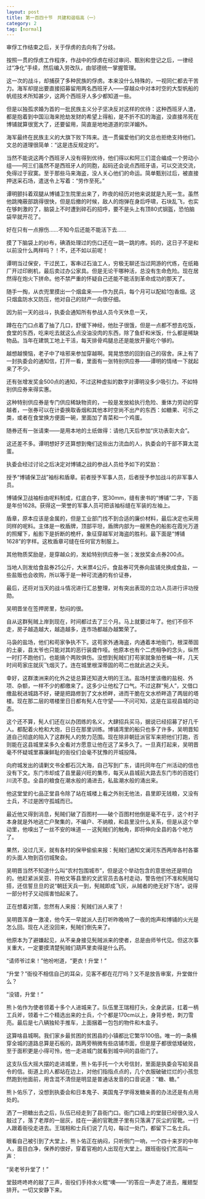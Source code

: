 ```yaml
---
layout: post
title: 第一百四十节　共建和谐临高（一）
category: 2
tag: [normal]
---
```


审俘工作结束之后，关于俘虏的去向有了分歧。

按照一贯的俘虏工作程序，作战中的俘虏在经过审问、甄别和登记之后，一律经过“净化”手续，然后编入劳改队，由邬德统一掌握管理。

这一次的战斗，却捕获了多种民族的俘虏。本来没什么特殊的，一视同仁都去干苦力。海军却提出要直接招募留用两名西班牙人――穿越众中对本时空的大型帆船的帆缆技术所知甚少，这两个西班牙人多少都知道一些。

但是以独孤求婚为首的一批民族主义分子坚决反对这样的优待：这种西班牙人渣，都是抱着到中国沿海来抢劫发财的希望上得船，是不折不扣的海盗，没直接吊死在博铺就算很宽大了，还要留用，简直是地地道道的崇洋媚外。

海军最终在民族主义的大旗下败下阵来。连一贯偏爱他们的文总也拒绝支持他们。文总的道理很简单：“这是违反规定的”。

当然不能说这两个西班牙人没有得到优待，他们得以和阿三们混合编成一个劳动小组――阿三们虽然不是西班牙人的同胞，起码还会说点西班牙语，可以交流交流，免得过于寂寞。至于那些马来海盗，没人关心他们的命运。简单甄别过后，被直接押送采石场，遣送令上写着：“劳作至死。”

谭明颤抖着双腿从博铺卫生院里出来了，昨夜的经历对他来说就是九死一生。虽然他跳掩蔽部跳得很快，但是后撤的时候，敌人的炮弹在身后呼啸，石块乱飞，也实在够刺激的了，脑袋上不时遭到碎石的招呼，要不是头上有顶80式钢盔，恐怕脑袋早就开花了。

好在只有一点擦伤……不知今后还能不能活下去……

摸了下脑袋上的纱布，碘酒处理过的伤口还在一跳一跳的疼。妈的，这日子不是和以前没什么两样吗？！不，还不如以前呢！

谭明当过保安，干过民工，客串过石油工人，穷极无聊还当过网游的代练，在纸箱厂开过印刷机，最后卖过办公家具。但是无论干哪种活，总没有生命危险。现在居然得在炮火下拼命。他不禁严重的怀疑自己还能不能活到革命成功的那天了。

随手一掏，从衣兜里摸出一个烟盒来――作为民兵，每个月可以配給1包香烟。这只烟盒防水又防压，他对自己的财产一向很仔细。

因为前一天的战斗，执委会通知所有参战人员今天休息一天，

蹲在在门口点着了抽了几口，舒缓下神经，他肚子很饿，但是一点都不想去吃饭，食堂的东西，吃来吃去就这么点没油没肉的东西，除了鱼虾和米饭，什么都是稀缺物品。当年在建筑工地上干活，每天排骨鸡腿总还是能放开量吃个够的。

越想越懊恼，老子中了啥邪来参加穿越啊。晃晃悠悠的回到自己的宿舍。床上有了一封执委会的通知信，打开一看，里面有一张特别供应券――谭明的情绪一下就起来了不少。

还有张增发奖金500点的通知，不过这种虚拟的数字对谭明没多少吸引力。不如特别供应券来得实惠。

这种特别供应券是专门供应稀缺物资的，一般是发放給执行危险、重体力劳动的穿越者，一张券可以在计委换取香烟和其他本时空尚不出产的东西：如糖果、可乐之类，或者在食堂换方便面一碗，里面加了青菜和一个鸡蛋。

随券还有一张请柬――是用本地的土纸做得：请他几天后参加“庆功表彰大会”。

这还差不多。谭明想好歹还算想到俺们这些出力流血的人，执委会的干部不算太混蛋。

执委会经过讨论之后决定对博铺之战的参战人员给予如下的奖励：

授予“博铺保卫战”袖标和盾章。前者授予军事人员，后者授予参加战斗的非军事人员。

博铺保卫战袖标由呢料制成，红底白字，宽30mm，缝有隶书的“博铺”二字，下面是年份1628。获得这一荣誉的军事人员可把该袖标缝在军装的左袖上。

盾章，原本应该是金属的，但是工业部门找不到合适的廉价材料，最后决定也采用同样的呢料。主体是一枚盾牌，顶部平坦，盾牌内部为一艘黑色的船影在霞光万道的照耀下，船影下是折断的桅杆，象征穿越军对海盗的胜利。最下面是“博铺1628”的字样。这枚盾章可缝在任何官方制服上。

其他物质奖励是，是穿越众的，发給特别供应券一张；发放奖金点券200点。

当地人则发给食盐券25公斤，大米票4公斤。食盐券可凭券向盐铺兑换成食盐，一些盐贩也会收购，所以等于是一种可流通的有价证券，

最后，还将对当天的战斗情况进行汇总整理，对有突出表现的立功人员进行评功授勋。

吴明晋坐在签押房里，愁闷的很。

自从这群髡贼上岸到现在，时间都过去了三个月。马上就要过年了。他们不但不走，房子越造越大，越造越多，连市场都越办越繁荣了。

马袅的盐场，他们和苟家争执不下。这苟家外通海盗，内通着本地衙门，根深蒂固的土豪，县太爷也只能对其的恶行装聋作哑。他原本也有个二虎相争的念头，纵然一时打不跑他们，也能搞个两败俱伤。没想到髡贼们打苟家就象拍苍蝇一样，几天时间苟家庄就灰飞烟灭了。连在城里根深蒂固的苟二也就此逃之夭夭。

幸好，这群澳洲来的化外之徒总算还知道大明的王法。盐场村里该缴的盐税、外项、杂额，一样不少的都缴来了。这多少让他松了口气。不过这群“髡人”，又借口缴盐税进城路不好，硬是把路修到了文水桥畔，进而干脆在文水桥畔造了两层的塔楼。现在那二层的塔楼里日日都有髡人在守望――不问可知，这是在监视县城的动态。

这个还不算，髡人们还在以办团练的名义，大肆招兵买马，据说已经招募了好几千人。都配着火枪和大炮，日日在那里训练。博铺湾里的船只也多了许多，吴明晋知道自己彻底的陷入了这群髡人的势力范围。现在除非朝廷派官军来把他们打跑，否则能在这县城里呆多久全看对方愿意让他在这了呆多久了。一旦真打起来，吴明晋毫不怀疑城里寡廉鲜耻的衙役们会毫不犹豫的开城投降。

向府城发出的请剿文书全都石沉大海，自己写到广东，请托同年在广州活动的信也没有下文。东门市却成了县里最兴旺的集市，每天从县城前大路去东门市的百姓们川流不息。全县的粮食在潮水般的涌进去，私盐潮水般的涌出来。

他这堂堂的七品正堂县令除了站在城楼上看之外别无他法，县里即无钱粮，又没有士兵，不过是困守孤城而已。

最近他又得到消息，髡贼们破了百图村――破个百图村他倒是毫不在乎，这个村子本身就是外地逃亡户聚集的，不编户、不纳粮，和县里没什么关系，但是从这个举动里，他嗅出了一丝不安的味道－－这髡贼们的触角，即将伸向全县的各个地方了。

果然，没过几天，就有各村的保甲偷偷来报：髡贼们通知文澜河东西两岸各村各寨的头面人物到百仞城聚会。

吴明晋当然不知道什么叫“农村包围城市”，但是这个举动包含的意思他还是明白的。他赶紧派吴亚、符柏文等县里的文武官员去各村走动，警告他们不准和髡贼勾搭，还信誓旦旦的说“朝廷天兵一到，髡贼即成飞灰，从贼者的绝无好下场”。说得一部分村子又动摇害怕起来了。

正在想着对策，忽然有人来报：髡贼们派人来了！

吴明晋浑身一激凌，他今天一早就派人去打听昨晚响了一夜的炮声和博铺的火光是怎么回。现在人还没回来，髡贼们倒先来了。

他原本为了避嫌起见，从不亲身接见髡贼派来的使者，总是由师爷代见。但这次事关重大，一定要摸清楚髡贼们葫芦里卖得是什么药。

“请师爷过来！”他吩咐道，“更衣！升堂！”

“升堂？”衙役不相信自己的耳朵，见客不都在花厅吗？又不是放告审案，升堂做什么？

“没错，升堂！”

熊卜佑作为使者领着十多个人进城来了。队伍里王瑞相打头，全身武装，扛着一柄工兵斧，领着十二个精选出来的士兵，个个都是170cm以上，身背步枪，刺刀雪亮。最后是七八辆独轮手推车，上面捆着一包包的物件和木盒子。

这算啥县城啊。我们家乡最贫困的贫困县的小镇都比它繁华100倍。唯一的一条横穿全城的道路总算是石板的，路两旁稍微有些店铺市面，但是屋子都很低矮破败，至于面积更是小得可怜，他一走进城门就看到城中间的县衙门了。

这支队伍大摇大摆的走进城里，熊卜佑手托一个大号信封，里面是执委会写給吴县令的信。街道上的人都站在边上，对他们指指点点的，几个衣服破破烂烂的小孩忽然跑到他面前，用含混不清但是明显是普通话发音的口音说道：“糖、糖。”

熊卜佑乐了，没想到执委会和日本鬼子、美国鬼子学得发糖亲善的办法还是有点用处的。

洒了一把糖出去之后，队伍已经走到了县衙门口。衙门口墙上的堂鼓已经很久没人敲过了，落了老厚的一层灰，挂在一遍的官靴匣子里有只落满了灰尘的官靴。一行人跟着衙役走进去。王瑞相和士兵们说了几句，每过一处门，都留下二名士兵。

眼看自己被引到了大堂上，熊卜佑正在纳闷，只听侧门一响，一个四十来岁的中年人，面目白净，保养的很好，穿着官袍的人出现在大堂上。跟班衙役们忙高叫一声：

“吴老爷升堂了！”

堂鼓咚咚咚的敲了三声，衙役们手持水火棍“噢――”的答应一声走了进去，雁翅型排开。一切又安静下来。
